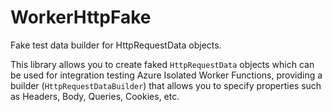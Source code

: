 # WorkerHttpFake

Fake test data builder for HttpRequestData objects.

This library allows you to create faked `HttpRequestData` objects which can be used for integration testing Azure Isolated Worker Functions, providing a builder (`HttpRequestDataBuilder`) that allows you to specify properties such as Headers, Body, Queries, Cookies, etc.
